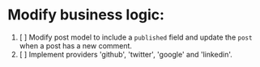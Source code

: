 # Modify business logic:

1. [ ] Modify post model to include a `published` field and update the `post` when a post has a new comment.
2. [ ] Implement providers 'github', 'twitter', 'google' and 'linkedin'.
